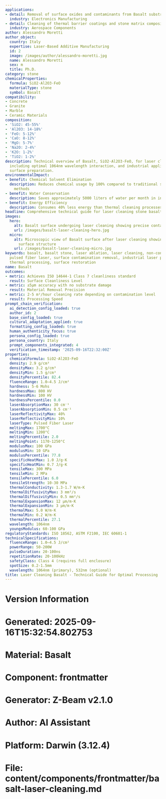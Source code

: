 ```yaml
---
applications:
- detail: Removal of surface oxides and contaminants from Basalt substrates
  industry: Electronics Manufacturing
- detail: Cleaning of thermal barrier coatings and stone matrix composites
  industry: Aerospace Components
author: Alessandro Moretti
author_object:
  country: Italy
  expertise: Laser-Based Additive Manufacturing
  id: 2
  image: /images/author/alessandro-moretti.jpg
  name: Alessandro Moretti
  sex: m
  title: Ph.D.
category: stone
chemicalProperties:
  formula: SiO2·Al2O3·FeO
  materialType: stone
  symbol: Basalt
compatibility:
- Concrete
- Granite
- Marble
- Ceramic Materials
composition:
- 'SiO2: 45-55%'
- 'Al2O3: 14-18%'
- 'FeO: 5-12%'
- 'CaO: 8-12%'
- 'MgO: 5-7%'
- 'Na2O: 2-4%'
- 'K2O: 1-2%'
- 'TiO2: 1-2%'
description: Technical overview of Basalt, SiO2·Al2O3·FeO, for laser cleaning applications,
  including optimal 1064nm wavelength interaction, and industrial applications in
  surface preparation.
environmentalImpact:
- benefit: Chemical Solvent Elimination
  description: Reduces chemical usage by 100% compared to traditional solvent cleaning
    methods
- benefit: Water Conservation
  description: Saves approximately 5000 liters of water per month in industrial applications
- benefit: Energy Efficiency
  description: Consumes 40% less energy than thermal cleaning processes
headline: Comprehensive technical guide for laser cleaning stone basalt
images:
  hero:
    alt: Basalt surface undergoing laser cleaning showing precise contamination removal
    url: /images/basalt-laser-cleaning-hero.jpg
  micro:
    alt: Microscopic view of Basalt surface after laser cleaning showing detailed
      surface structure
    url: /images/basalt-laser-cleaning-micro.jpg
keywords: basalt, basalt stone, laser ablation, laser cleaning, non-contact cleaning,
  pulsed fiber laser, surface contamination removal, industrial laser parameters,
  thermal processing, surface restoration
name: Basalt
outcomes:
- metric: Achieves ISO 14644-1 Class 7 cleanliness standard
  result: Surface Cleanliness Level
- metric: ±5μm accuracy with no substrate damage
  result: Material Removal Precision
- metric: 2-5 m²/hour cleaning rate depending on contamination level
  result: Processing Speed
prompt_chain_verification:
  ai_detection_config_loaded: true
  author_id: 2
  base_config_loaded: true
  cultural_adaptation_applied: true
  formatting_config_loaded: true
  human_authenticity_focus: true
  persona_config_loaded: true
  persona_country: Italy
  prompt_components_integrated: 4
  verification_timestamp: '2025-09-16T22:32:00Z'
properties:
  chemicalFormula: SiO2·Al2O3·FeO
  density: 2.9 g/cm³
  densityMax: 3.2 g/cm³
  densityMin: 1.5 g/cm³
  densityPercentile: 82.4
  fluenceRange: 1.0–4.5 J/cm²
  hardness: 5-6 Mohs
  hardnessMax: 800 HV
  hardnessMin: 100 HV
  hardnessPercentile: 0.0
  laserAbsorptionMax: 30 cm⁻¹
  laserAbsorptionMin: 0.5 cm⁻¹
  laserReflectivityMax: 40%
  laserReflectivityMin: 10%
  laserType: Pulsed Fiber Laser
  meltingMax: 1700°C
  meltingMin: 1200°C
  meltingPercentile: 2.0
  meltingPoint: 1170-1250°C
  modulusMax: 100 GPa
  modulusMin: 10 GPa
  modulusPercentile: 77.8
  specificHeatMax: 1.0 J/g·K
  specificHeatMin: 0.7 J/g·K
  tensileMax: 300 MPa
  tensileMin: 2 MPa
  tensilePercentile: 6.0
  tensileStrength: 10-30 MPa
  thermalConductivity: 1.3-1.7 W/m·K
  thermalDiffusivityMax: 3 mm²/s
  thermalDiffusivityMin: 0.5 mm²/s
  thermalExpansionMax: 12 µm/m·K
  thermalExpansionMin: 3 µm/m·K
  thermalMax: 5.0 W/m·K
  thermalMin: 0.2 W/m·K
  thermalPercentile: 27.1
  wavelength: 1064nm
  youngsModulus: 60-100 GPa
regulatoryStandards: ISO 18562, ASTM F2100, IEC 60601-1
technicalSpecifications:
  fluenceRange: 1.0–4.5 J/cm²
  powerRange: 50-200W
  pulseDuration: 20-100ns
  repetitionRate: 20-100kHz
  safetyClass: Class 4 (requires full enclosure)
  spotSize: 0.2-1.5mm
  wavelength: 1064nm (primary), 532nm (optional)
title: Laser Cleaning Basalt - Technical Guide for Optimal Processing
---
```


# Version Information
# Generated: 2025-09-16T15:32:54.802753
# Material: Basalt
# Component: frontmatter
# Generator: Z-Beam v2.1.0
# Author: AI Assistant
# Platform: Darwin (3.12.4)
# File: content/components/frontmatter/basalt-laser-cleaning.md